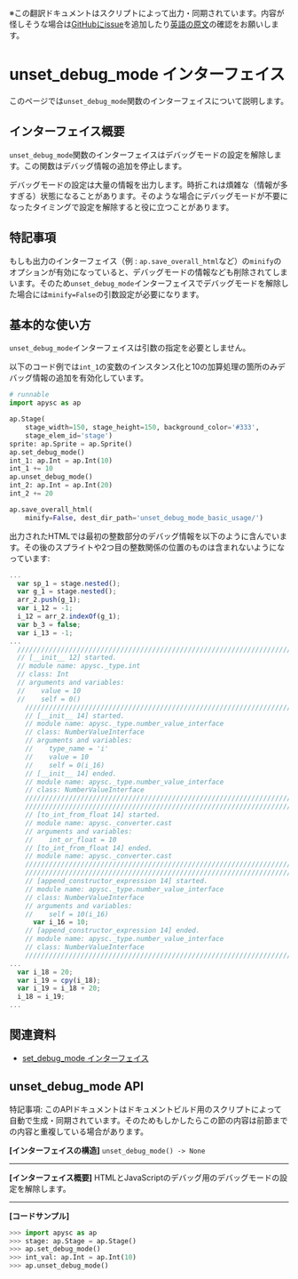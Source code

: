 <span class="inconspicuous-txt">※この翻訳ドキュメントはスクリプトによって出力・同期されています。内容が怪しそうな場合は<a href="https://github.com/simon-ritchie/apysc/issues" target="_blank">GitHubにissue</a>を追加したり[英語の原文](https://simon-ritchie.github.io/apysc/en/unset_debug_mode.html)の確認をお願いします。</span>

# unset_debug_mode インターフェイス

このページでは`unset_debug_mode`関数のインターフェイスについて説明します。

## インターフェイス概要

`unset_debug_mode`関数のインターフェイスはデバッグモードの設定を解除します。この関数はデバッグ情報の追加を停止します。

デバッグモードの設定は大量の情報を出力します。時折これは煩雑な（情報が多すぎる）状態になることがあります。そのような場合にデバッグモードが不要になったタイミングで設定を解除すると役に立つことがあります。

## 特記事項

もしも出力のインターフェイス（例 : `ap.save_overall_html`など）の`minify`のオプションが有効になっていると、デバッグモードの情報なども削除されてしまいます。そのため`unset_debug_mode`インターフェイスでデバッグモードを解除した場合には`minify=False`の引数設定が必要になります。

## 基本的な使い方

`unset_debug_mode`インターフェイスは引数の指定を必要としません。

以下のコード例では`int_1`の変数のインスタンス化と10の加算処理の箇所のみデバッグ情報の追加を有効化しています。

```py
# runnable
import apysc as ap

ap.Stage(
    stage_width=150, stage_height=150, background_color='#333',
    stage_elem_id='stage')
sprite: ap.Sprite = ap.Sprite()
ap.set_debug_mode()
int_1: ap.Int = ap.Int(10)
int_1 += 10
ap.unset_debug_mode()
int_2: ap.Int = ap.Int(20)
int_2 += 20

ap.save_overall_html(
    minify=False, dest_dir_path='unset_debug_mode_basic_usage/')
```

出力されたHTMLでは最初の整数部分のデバッグ情報を以下のように含んでいます。その後のスプライトや2つ目の整数関係の位置のものは含まれないようになっています:

```js
...
  var sp_1 = stage.nested();
  var g_1 = stage.nested();
  arr_2.push(g_1);
  var i_12 = -1;
  i_12 = arr_2.indexOf(g_1);
  var b_3 = false;
  var i_13 = -1;
...
  //////////////////////////////////////////////////////////////////////
  // [__init__ 12] started.
  // module name: apysc._type.int
  // class: Int
  // arguments and variables:
  //    value = 10
  //    self = 0()
    //////////////////////////////////////////////////////////////////////
    // [__init__ 14] started.
    // module name: apysc._type.number_value_interface
    // class: NumberValueInterface
    // arguments and variables:
    //    type_name = 'i'
    //    value = 10
    //    self = 0(i_16)
    // [__init__ 14] ended.
    // module name: apysc._type.number_value_interface
    // class: NumberValueInterface
    //////////////////////////////////////////////////////////////////////
    //////////////////////////////////////////////////////////////////////
    // [to_int_from_float 14] started.
    // module name: apysc._converter.cast
    // arguments and variables:
    //    int_or_float = 10
    // [to_int_from_float 14] ended.
    // module name: apysc._converter.cast
    //////////////////////////////////////////////////////////////////////
    //////////////////////////////////////////////////////////////////////
    // [append_constructor_expression 14] started.
    // module name: apysc._type.number_value_interface
    // class: NumberValueInterface
    // arguments and variables:
    //    self = 10(i_16)
      var i_16 = 10;
    // [append_constructor_expression 14] ended.
    // module name: apysc._type.number_value_interface
    // class: NumberValueInterface
    //////////////////////////////////////////////////////////////////////
...
  var i_18 = 20;
  var i_19 = cpy(i_18);
  var i_19 = i_18 + 20;
  i_18 = i_19;
...
```

## 関連資料

- [set_debug_mode インターフェイス](jp_set_debug_mode.md)

## unset_debug_mode API

<span class="inconspicuous-txt">特記事項: このAPIドキュメントはドキュメントビルド用のスクリプトによって自動で生成・同期されています。そのためもしかしたらこの節の内容は前節までの内容と重複している場合があります。</span>

**[インターフェイスの構造]** `unset_debug_mode() -> None`<hr>

**[インターフェイス概要]** HTMLとJavaScriptのデバッグ用のデバッグモードの設定を解除します。<hr>

**[コードサンプル]**

```py
>>> import apysc as ap
>>> stage: ap.Stage = ap.Stage()
>>> ap.set_debug_mode()
>>> int_val: ap.Int = ap.Int(10)
>>> ap.unset_debug_mode()
```